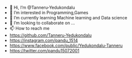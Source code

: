 - 👋 Hi, I’m @Tanneru-Yedukondalu
- 👀 I’m interested in Programming,Games
- 🌱 I’m currently learning Machine learning and Data science
- 💞️ I’m looking to collaborate on ...
- 📫 How to reach me
- https://github.com/Tanneru-Yedukondalu 
- https://instagram.com/pandu_1514
- https://www.facebook.com/public/Yedukondalu-Tanneru
- https://twitter.com/pandu15072001

<!---
Tanneru-Yedukondalu/Tanneru-Yedukondalu is a ✨ special ✨ repository because its `README.md` (this file) appears on your GitHub profile.
You can click the Preview link to take a look at your changes.
--->
